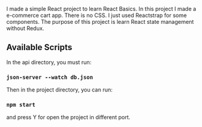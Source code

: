 I made a simple React project to learn React Basics. In this project I made a e-commerce cart app. There is no CSS. I just used Reactstrap for some components. The purpose of this project is learn React state management without Redux.

## Available Scripts

In the api directory, you must run:

### `json-server --watch db.json`

Then in the project directory, you can run:

### `npm start`
and press Y for open the project in different port.

